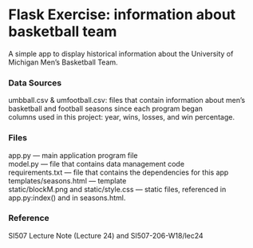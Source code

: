 # Flask Exercise: information about basketball team 
A simple app to display historical information about the University of Michigan Men’s Basketball Team.

### Data Sources
umbball.csv & umfootball.csv: files that contain information about men’s basketball and football seasons since each program began
<br> columns used in this project: year, wins, losses, and win percentage.

### Files
app.py — main application program file
<br> model.py — file that contains data management code
<br> requirements.txt — file that contains the dependencies for this app
<br> templates/seasons.html — template
<br> static/blockM.png and static/style.css — static files, referenced in app.py:index() and in seasons.html.

### Reference
SI507 Lecture Note (Lecture 24) and SI507-206-W18/lec24
